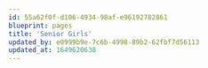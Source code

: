 ```yaml
---
id: 55a62f0f-d106-4934-98af-e96192782861
blueprint: pages
title: 'Senior Girls'
updated_by: e0999b9e-7c6b-4998-89b2-62fbf7d56113
updated_at: 1649620638
---
```

